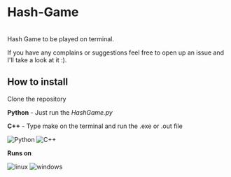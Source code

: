 # Hash-Game

<br>
Hash Game to be played on terminal.

If you have any complains or suggestions feel free to open up an issue and I'll take a look at it :).
<br>

<h2>How to install</h2>

Clone the repository

**Python** - Just run the *HashGame.py*

**C++** - Type make on the terminal and run the .exe or .out file


![Python](https://img.shields.io/badge/Python-14354C?style=for-the-badge&logo=python&logoColor=white)
![C++](https://img.shields.io/badge/C%2B%2B-00599C?style=for-the-badge&logo=c%2B%2B&logoColor=white)

**Runs on**

![linux](https://img.shields.io/badge/Linux-FCC624?style=for-the-badge&logo=linux&logoColor=black)
![windows](https://img.shields.io/badge/Windows-0078D6?style=for-the-badge&logo=windows&logoColor=white)
